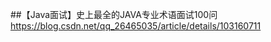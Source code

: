 ##【Java面试】史上最全的JAVA专业术语面试100问
<url>https://blog.csdn.net/qq_26465035/article/details/103160711</url>
